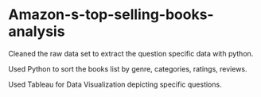 # Amazon-s-top-selling-books-analysis

Cleaned the raw data set to extract the question specific data with 
python. 

Used Python to sort the books list by genre, categories, ratings, reviews.

Used Tableau for Data Visualization depicting specific questions.
